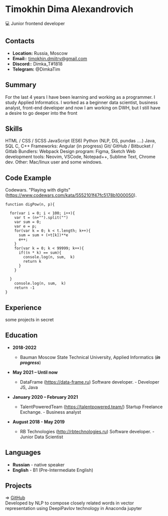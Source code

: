 # Timokhin Dima Alexandrovich

💻 Junior frontend developer 

## Contacts

- **Location:** Russia, Moscow
- **Email:**: timokhin.dmiitry@gmail.com
- **Discord:**: Dimka_T#1818
- **Telegram:** @DimkaTim

## Summary
For the last 4 years I have been learning and working as a programmer. I study Applied Informatics. I worked as a beginner data scientist, business analyst, front-end developer and now I am working on DWH, but I still have a desire to go deeper into the front

## Skills
HTML / CSS / SCSS 
JavaScript (ES6)
Python (NLP, DS, pundas ....)
Java, SQL
C, C++
Frameworks: Angular (in progress)
Git/ GitHub / Bitbucket / Gitlab
Bundlers: Webpack
Design program: Figma, Sketch
Web development tools: Neovim, VSCode, Notepad++, Sublime Text, Chrome dev.
Other: Mac/linux user and some windows.

## Code Example
Codewars.
"Playing with digits"
(https://www.codewars.com/kata/5552101f47fc5178b1000050). <br>

```
function digPow(n, p){
  
  for(var i = 0; i < 100; i++){
    var t = (n+"").split("")
    var sum = 0;
    var e = p;
    for(var k = 0; k < t.length; k++){
      sum = sum + (+t[k])**e
      e++;
    }
    for(var k = 0; k < 99999; k++){
      if((n * k) == sum){
        console.log(n, sum,  k)
        return k
      }
    }
    
  }
    console.log(n, sum,  k)
    return -1
}
```

## Experience
some projects in secret

## Education
* **2018-2022**
  - Bauman Moscow State Technical University, Applied Informatics
  (**_in progress_**)
  
* **May 2021 – Until now**
  - DataFrame (https://data-frame.ru)	Software developer. - Developer JS, Java	

* **January 2020 – February 2021**
  - TalentPoweredTeam (https://talentpowered.team/)	Startup Freelance Exchange. - Business analyst 
* **August 2018 - May 2019**
  - RB Technologies (http://rbtechnologies.ru)	Software developer. - Junior Data Scientist

## Languages

- **Russian** - native speaker
- **English** - B1 (Pre-Intermediate English)

## Projects
=> [GitHub](https://github.com/DimkaTiM/Python_anaconda_ML) <br>
Developed by NLP to compose closely related words in vector representation using DeepiPavlov technology in Anaconda jupyter